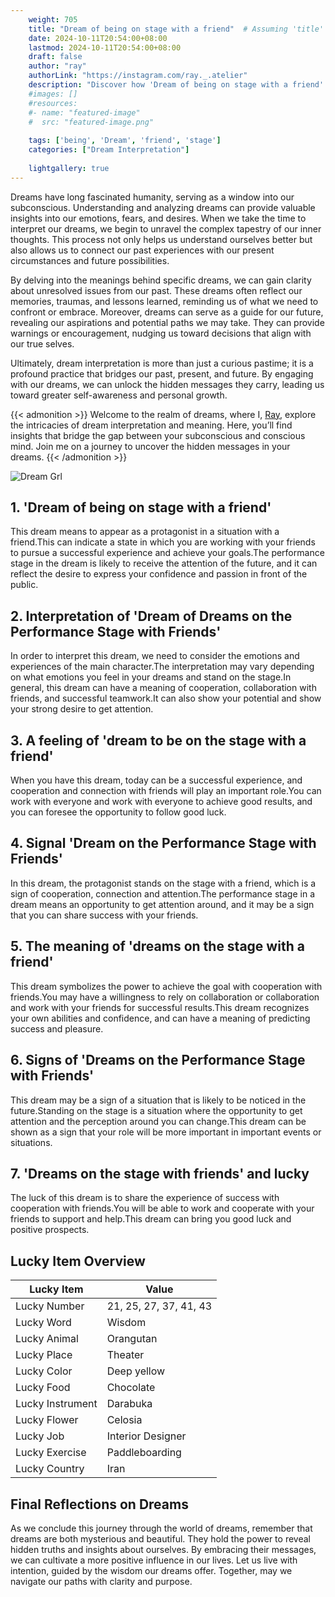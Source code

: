 ```yaml
---
    weight: 705
    title: "Dream of being on stage with a friend"  # Assuming 'title' column exists
    date: 2024-10-11T20:54:00+08:00
    lastmod: 2024-10-11T20:54:00+08:00
    draft: false
    author: "ray"
    authorLink: "https://instagram.com/ray._.atelier"
    description: "Discover how 'Dream of being on stage with a friend' can interpret your future and uncover its significant meanings in your life."
    #images: []
    #resources:
    #- name: "featured-image"
    #  src: "featured-image.png"
    
    tags: ['being', 'Dream', 'friend', 'stage']
    categories: ["Dream Interpretation"]
    
    lightgallery: true
---
```

    
Dreams have long fascinated humanity, serving as a window into our subconscious. Understanding and analyzing dreams can provide valuable insights into our emotions, fears, and desires. When we take the time to interpret our dreams, we begin to unravel the complex tapestry of our inner thoughts. This process not only helps us understand ourselves better but also allows us to connect our past experiences with our present circumstances and future possibilities.

By delving into the meanings behind specific dreams, we can gain clarity about unresolved issues from our past. These dreams often reflect our memories, traumas, and lessons learned, reminding us of what we need to confront or embrace. Moreover, dreams can serve as a guide for our future, revealing our aspirations and potential paths we may take. They can provide warnings or encouragement, nudging us toward decisions that align with our true selves.

Ultimately, dream interpretation is more than just a curious pastime; it is a profound practice that bridges our past, present, and future. By engaging with our dreams, we can unlock the hidden messages they carry, leading us toward greater self-awareness and personal growth.

{{< admonition >}}
Welcome to the realm of dreams, where I, [Ray](https://instagram.com/ray._.atelier), explore the intricacies of dream interpretation and meaning. Here, you’ll find insights that bridge the gap between your subconscious and conscious mind. Join me on a journey to uncover the hidden messages in your dreams.
{{< /admonition >}}

![Dream Grl](https://cdn.pixabay.com/photo/2017/11/02/03/35/gothic-2910057_1280.jpg "Dream Grl")

## 1. 'Dream of being on stage with a friend'
This dream means to appear as a protagonist in a situation with a friend.This can indicate a state in which you are working with your friends to pursue a successful experience and achieve your goals.The performance stage in the dream is likely to receive the attention of the future, and it can reflect the desire to express your confidence and passion in front of the public.

## 2. Interpretation of 'Dream of Dreams on the Performance Stage with Friends'
In order to interpret this dream, we need to consider the emotions and experiences of the main character.The interpretation may vary depending on what emotions you feel in your dreams and stand on the stage.In general, this dream can have a meaning of cooperation, collaboration with friends, and successful teamwork.It can also show your potential and show your strong desire to get attention.

## 3. A feeling of 'dream to be on the stage with a friend'
When you have this dream, today can be a successful experience, and cooperation and connection with friends will play an important role.You can work with everyone and work with everyone to achieve good results, and you can foresee the opportunity to follow good luck.

## 4. Signal 'Dream on the Performance Stage with Friends'
In this dream, the protagonist stands on the stage with a friend, which is a sign of cooperation, connection and attention.The performance stage in a dream means an opportunity to get attention around, and it may be a sign that you can share success with your friends.

## 5. The meaning of 'dreams on the stage with a friend'
This dream symbolizes the power to achieve the goal with cooperation with friends.You may have a willingness to rely on collaboration or collaboration and work with your friends for successful results.This dream recognizes your own abilities and confidence, and can have a meaning of predicting success and pleasure.

## 6. Signs of 'Dreams on the Performance Stage with Friends'
This dream may be a sign of a situation that is likely to be noticed in the future.Standing on the stage is a situation where the opportunity to get attention and the perception around you can change.This dream can be shown as a sign that your role will be more important in important events or situations.

## 7. 'Dreams on the stage with friends' and lucky
The luck of this dream is to share the experience of success with cooperation with friends.You will be able to work and cooperate with your friends to support and help.This dream can bring you good luck and positive prospects.

## Lucky Item Overview
| Lucky Item          | Value              |
|---------------|--------------------|
| Lucky Number        | 21, 25, 27, 37, 41, 43  |
| Lucky Word          | Wisdom |
| Lucky Animal        | Orangutan |
| Lucky Place         | Theater     |
| Lucky Color         | Deep yellow     |
| Lucky Food          | Chocolate      |
| Lucky Instrument    | Darabuka |
| Lucky Flower        | Celosia    |
| Lucky Job           | Interior Designer       |
| Lucky Exercise      | Paddleboarding  |
| Lucky Country       | Iran    |


##  Final Reflections on Dreams

As we conclude this journey through the world of dreams, remember that dreams are both mysterious and beautiful. They hold the power to reveal hidden truths and insights about ourselves. By embracing their messages, we can cultivate a more positive influence in our lives. Let us live with intention, guided by the wisdom our dreams offer. Together, may we navigate our paths with clarity and purpose.
